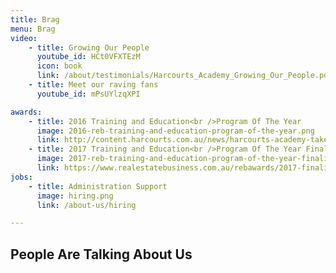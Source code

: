 ```yaml
---
title: Brag
menu: Brag
video:
    - title: Growing Our People
      youtube_id: HCt0VFXTEzM
      icon: book
      link: /about/testimonials/Harcourts_Academy_Growing_Our_People.pdf
    - title: Meet our raving fans
      youtube_id: mPsUYlzqXPI

awards:
    - title: 2016 Training and Education<br />Program Of The Year
      image: 2016-reb-training-and-education-program-of-the-year.png
      link: http://content.harcourts.com.au/news/harcourts-academy-takes-out-top-award
    - title: 2017 Training and Education<br />Program Of The Year Finalist
      image: 2017-reb-training-and-education-program-of-the-year-finalist.png
      link: https://www.realestatebusiness.com.au/rebawards/2017-finalists
jobs:
    - title: Administration Support
      image: hiring.png
      link: /about-us/hiring

---
```


## People Are Talking About Us
